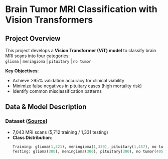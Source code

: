 # Brain Tumor MRI Classification with Vision Transformers

## Project Overview 
This project develops a **Vision Transformer (ViT) model** to classify brain MRI scans into four categories:  
`glioma` | `meningioma` | `pituitary` | `no tumor`  

**Key Objectives**:
- Achieve >95% validation accuracy for clinical viability  
- Minimize false negatives in pituitary cases (high mortality risk)  
- Identify common misclassification patterns  

## Data & Model Description
### Dataset ([Source](https://www.kaggle.com/datasets/masoudnickparvar/brain-tumor-mri-dataset))
- 7,043 MRI scans (5,712 training / 1,331 testing)
- **Class Distribution**:  
  ```python
  Training: glioma(1,321), meningioma(1,339), pituitary(1,457), no tumor(1,595)  
  Testing: glioma(300), meningioma(306), pituitary(300), no tumor(405)
  ```
  
